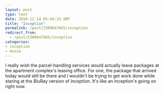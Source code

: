 ```yaml
---
layout: post
type: text
date: 2010-12-14 05:44:23 GMT
title: "Inception"
permalink: /post/2309647665/inception
redirect_from: 
  - /post/2309647665/inception
categories:
- inception
- movie
---
```

I really wish the parcel-handling services would actually leave packages at the apartment complex's leasing office. For one, the package that arrived today would still be there and I wouldn't be trying to get work done while staring at the BluRay version of <i>Inception</i>. It's like an inception's going on right now.